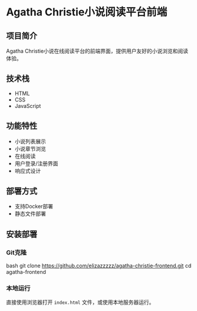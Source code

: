 # Agatha Christie小说阅读平台前端

## 项目简介
Agatha Christie小说在线阅读平台的前端界面，提供用户友好的小说浏览和阅读体验。

## 技术栈
- HTML
- CSS  
- JavaScript

## 功能特性
- 小说列表展示
- 小说章节浏览
- 在线阅读
- 用户登录/注册界面
- 响应式设计

## 部署方式
- 支持Docker部署
- 静态文件部署

## 安装部署

### Git克隆
bash git clone https://github.com/elizazzzzz/agatha-christie-frontend.git cd agatha-frontend
### 本地运行
直接使用浏览器打开 `index.html` 文件，或使用本地服务器运行。


